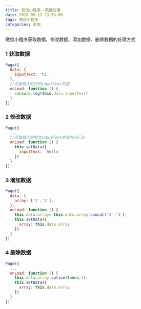 ```yaml
---
title: 微信小程序--数据处理
date: 2018-09-12 23:56:08
tags: 微信小程序
categories: 前端
---
```


微信小程序获取数据、修改数据、添加数据、删除数据的处理方式
<escape><!-- more --></escape>
### 1 获取数据
```javascript
Page({
  data: {
    inputText: 'hi',
  },
  //页面载入时打印inputText的值
  onLoad: function () {
    console.log(this.data.inputText)
  }
})
```

### 2 修改数据
```javascript
Page({
  ...
  //页面载入时修改inputText的值为hello
  onLoad: function () {
    this.setData({
      inputText: 'hello'
    })
  }
})
```

### 3 增加数据
```javascript
Page({
  data: {
    array: ['1','2'],
  },
  onLoad: function () {
    this.data.array= this.data.array.concat('3','4');
    this.setData({
      array: this.data.array
    })
  }
})
```

### 4 删除数据
```javascript
Page({
  ...
  onLoad: function () {
    this.data.array.splice(Index,1);
    this.setData({
      array: this.data.array
    })
  }
})
```
